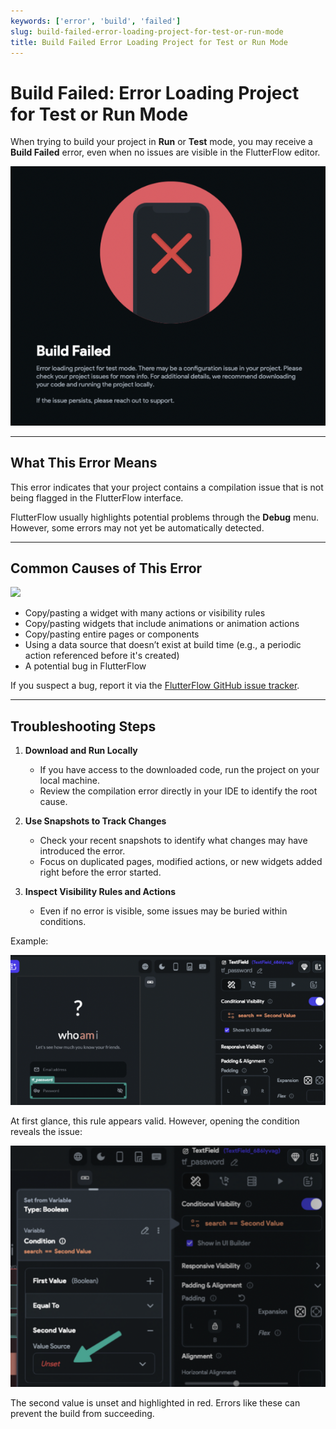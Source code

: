 ```yaml
---
keywords: ['error', 'build', 'failed']  
slug: build-failed-error-loading-project-for-test-or-run-mode  
title: Build Failed Error Loading Project for Test or Run Mode  
---
```


# Build Failed: Error Loading Project for Test or Run Mode

When trying to build your project in **Run** or **Test** mode, you may receive a **Build Failed** error, even when no issues are visible in the FlutterFlow editor.

![](../assets/20250430121245553425.png)

---

## What This Error Means

This error indicates that your project contains a compilation issue that is not being flagged in the FlutterFlow interface.

FlutterFlow usually highlights potential problems through the **Debug** menu. However, some errors may not yet be automatically detected.

---

## Common Causes of This Error

![](https://downloads.intercomcdn.com/i/o/684852344/3789bec88e632c06739287a4/image.png)

- Copy/pasting a widget with many actions or visibility rules  
- Copy/pasting widgets that include animations or animation actions  
- Copy/pasting entire pages or components  
- Using a data source that doesn’t exist at build time (e.g., a periodic action referenced before it's created)  
- A potential bug in FlutterFlow  

If you suspect a bug, report it via the [FlutterFlow GitHub issue tracker](https://github.com/FlutterFlow/flutterflow/issues).

---

## Troubleshooting Steps

1. **Download and Run Locally**
   - If you have access to the downloaded code, run the project on your local machine.
   - Review the compilation error directly in your IDE to identify the root cause.

2. **Use Snapshots to Track Changes**
   - Check your recent snapshots to identify what changes may have introduced the error.
   - Focus on duplicated pages, modified actions, or new widgets added right before the error started.

3. **Inspect Visibility Rules and Actions**
   - Even if no error is visible, some issues may be buried within conditions.

Example:

![](../assets/20250430121246143405.png)

At first glance, this rule appears valid. However, opening the condition reveals the issue:

![](../assets/20250430121246510364.png)

The second value is unset and highlighted in red. Errors like these can prevent the build from succeeding.

